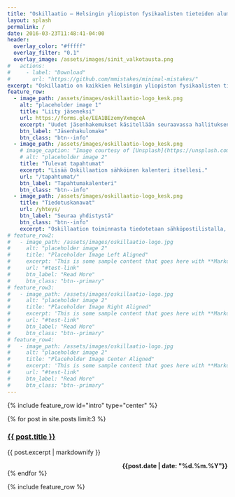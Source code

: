 ```yaml
---
title: "Oskillaatio – Helsingin yliopiston fysikaalisten tieteiden alumnit ry"
layout: splash
permalink: /
date: 2016-03-23T11:48:41-04:00
header:
  overlay_color: "#fffff"
  overlay_filter: "0.1"
  overlay_image: /assets/images/sinit_valkotausta.png
#   actions:
#     - label: "Download"
#       url: "https://github.com/mmistakes/minimal-mistakes/"
excerpt: "Oskillaatio on kaikkien Helsingin yliopiston fysikaalisten tieteiden alumnien yhdistys"
feature_row:
  - image_path: /assets/images/oskillaatio-logo_kesk.png
    alt: "placeholder image 1"
    title: "Liity jäseneksi"
    url: https://forms.gle/EEA1BEzemyVxmqceA
    excerpt: "Uudet jäsenhakemukset käsitellään seuraavassa hallituksen kokouksessa." #"Liity yhdistyksen jäseneksi täyttämällä jäsenlomake"
    btn_label: "Jäsenhakulomake"
    btn_class: "btn--info"
  - image_path: /assets/images/oskillaatio-logo_kesk.png
    # image_caption: "Image courtesy of [Unsplash](https://unsplash.com/)"
    # alt: "placeholder image 2"
    title: "Tulevat tapahtumat"
    excerpt: "Lisää Oskillaation sähköinen kalenteri itsellesi."
    url: "/tapahtumat/"
    btn_label: "Tapahtumakalenteri"
    btn_class: "btn--info"
  - image_path: /assets/images/oskillaatio-logo_kesk.png
    title: "Tiedotuskanavat"
    url: /yhteys/
    btn_label: "Seuraa yhdistystä"
    btn_class: "btn--info"    
    excerpt: "Oskillaation toiminnasta tiedotetaan sähköpostilistalla, [Facebook-ryhmässä](https://www.facebook.com/groups/5306881863/) ja [Telegram-keskustelussa](https://t.me/+fb_BwM_D0SUxYjU0)."
# feature_row2:
#   - image_path: /assets/images/oskillaatio-logo.jpg
#     alt: "placeholder image 2"
#     title: "Placeholder Image Left Aligned"
#     excerpt: 'This is some sample content that goes here with **Markdown** formatting. Left aligned with `type="left"`'
#     url: "#test-link"
#     btn_label: "Read More"
#     btn_class: "btn--primary"
# feature_row3:
#   - image_path: /assets/images/oskillaatio-logo.jpg
#     alt: "placeholder image 2"
#     title: "Placeholder Image Right Aligned"
#     excerpt: 'This is some sample content that goes here with **Markdown** formatting. Right aligned with `type="right"`'
#     url: "#test-link"
#     btn_label: "Read More"
#     btn_class: "btn--primary"
# feature_row4:
#   - image_path: /assets/images/oskillaatio-logo.jpg
#     alt: "placeholder image 2"
#     title: "Placeholder Image Center Aligned"
#     excerpt: 'This is some sample content that goes here with **Markdown** formatting. Centered with `type="center"`'
#     url: "#test-link"
#     btn_label: "Read More"
#     btn_class: "btn--primary"
---
```


{% include feature_row id="intro" type="center" %}

<div class="feature__wrapper">
   {% for post in site.posts limit:3 %}
   <div class="feature__item">
      <div class="archive__item">
         <div class="archive__item-body">
            <h3 class="archive__item-title"><a href="{{ site.baseurl }}{{ post.url}}" rel="permalink">{{ post.title }}</a></h3>
            <div class="archive__item-excerpt">
               <p>{{ post.excerpt | markdownify }}</p>
               <div style="position:aboslute;bottom:0;right:0" align="right"><b>{{post.date | date: "%d.%m.%Y"}}</b></div>
            </div>
         </div>
      </div>
   </div>
   {% endfor %}
</div>

{% include feature_row %}

<!-- {% include feature_row id="feature_row2" type="left" %}

{% include feature_row id="feature_row3" type="right" %}

{% include feature_row id="feature_row4" type="center" %} -->